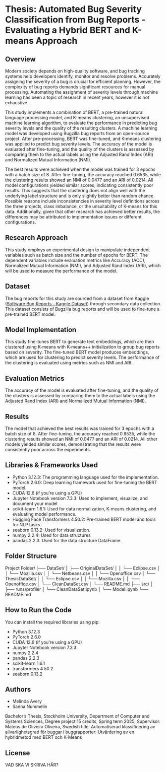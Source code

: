 # Thesis: Automated Bug Severity Classification from Bug Reports - Evaluating a Hybrid BERT and K-means Approach

## Overview
Modern society depends on high-quality software, and bug tracking systems
help developers identify, monitor and resolve problems. Accurately assigning
the severity of a bug is crucial for efficient planning. However, the complexity
of bug reports demands significant resources for manual processing. Automating the assignment of severity levels through machine learning has been a topic
of research in recent years, however it is not exhaustive. 

This study implements
a combination of BERT, a pre-trained natural language processing model, and
K-means clustering, an unsupervised machine learning algorithm, to evaluate
the performance in predicting bug severity levels and the quality of the resulting
clusters. A machine learning model was developed using Bugzilla bug reports
from an open-source project. After pre-processing, BERT was fine-tuned, and
K-means clustering was applied to predict bug severity levels. The accuracy
of the model is evaluated after fine-tuning, and the quality of the clusters is
assessed by comparing them to the actual labels using the Adjusted Rand Index (ARI) and Normalized Mutual Information (NMI). 

The best results were
achieved when the model was trained for 3 epochs with a batch size of 8. After
fine-tuning, the accuracy reached 0.6535, while the clustering results showed an
NMI of 0.0477 and an ARI of 0.0214. All model configurations yielded similar
scores, indicating consistently poor results. This suggests that the clustering
does not align well with the underlying label structure and is only slightly better than random chance. Possible reasons include inconsistencies in severity
level definitions across the three projects, class imbalance, or the unsuitability
of K-means for this data. Additionally, given that other research has achieved
better results, the differences may be attributed to implementation issues or
different configurations.

## Research Approach
This study employs an experimental design to manipulate independent variables such as batch size
and the number of epochs for BERT. The dependent variables include evaluation metrics 
like Accuracy (ACC), Normalized Mutual Information (NMI), and Adjusted Rand Index (ARI), 
which will be used to measure the performance of the model. 

## Dataset
The bug reports for this study are sourced from a dataset from Kaggle ([Software Bug Reports - Kaggle Dataset](https://www.kaggle.com/datasets/samanthakumara/software-bug-reports)) through secondary data collection. This dataset consists of Bugzilla bug reports and will be used to fine-tune a pre-trained BERT model.

## Model Implementation

This study fine-tunes BERT to generate text embeddings, 
which are then clustered using K-means with K-means++ initialization 
to group bug reports based on severity. The fine-tuned BERT model produces embeddings, 
which are used for clustering to predict severity levels. The performance of the clustering 
is evaluated using metrics such as NMI and ARI.


## Evaluation Metrics
The accuracy of the model is evaluated after fine-tuning, and the quality of the
clusters is assessed by comparing them to the actual labels using the Adjusted
Rand Index (ARI) and Normalized Mutual Information (NMI).

## Results
The model that achieved the best results was trained for 3 epochs with a batch
size of 8. After fine-tuning, the accuracy reached 0.6535, while the clustering
results showed an NMI of 0.0477 and an ARI of 0.0214. All other models yielded
similar scores, demonstrating that the results were consistently poor across the
experiments.

## Libraries & Frameworks Used
- Python 3.12.3: The programming language used for the implementation.
- PyTorch 2.6.0: Deep learning framework used for fine-tuning the BERT model.
- CUDA 12.6 (if you're using a GPU)
- Jupyter Notebook version 7.3.3: Used to implement, visualize, and document your model
- scikit-learn 1.6.1: Used for data normalization, K-means clustering, and evaluating model performance.
- Hugging Face Transformers 4.50.2: Pre-trained BERT model and tools for NLP tasks.
- seaborn 0.13.2: Used for visualization.
- numpy 2.2.4: Used for data structures
- pandas 2.2.3: Used for the data structure DataFrame

## Folder Structure

Project Folder/
├── DataSet/
│   ├── OriginalDataSet/
│   │   └── Eclipse.csv
│   │   └── Mozilla.csv
│   │   └── Netbeans.csv
│   │   └── Openoffice.csv
│   └── ThesisDataSet/
│   │   └── Eclipse.csv
│   │   └── Mozilla.csv
│   │   └── Openoffice.csv
│   └── CleanDataSet.csv
│   └── README.md
├── src/
│   ├── runs/profiler
│   └── CleanDataSet.ipynb
│   └── Model.ipynb
└── README.md

## How to Run the Code
You can install the required libraries using pip:
- Python 3.12.3
- PyTorch 2.6.0
- CUDA 12.6 (if you're using a GPU)
- Jupyter Notebook version 7.3.3
- numpy 2.2.4
- pandas 2.2.3
- scikit-learn 1.6.1
- transformers 4.50.2
- seaborn 0.13.2

## Authors

- Melinda Avery
- Sanna Nummelin

Bachelor’s Thesis, 
Stockholm University, 
Department of Computer and Systems Sciences, 
Degree project 15 credits, 
Spring term 2025, 
Supervisor: Mateus de Oliveira Oliveira, 
Swedish title: Automatiserad klassificering av allvarlighetsgrad för buggar i buggrapporter: Utvärdering av en hybridmetod med BERT och K-Means

## License
VAD SKA VI SKRIVA HÄR?